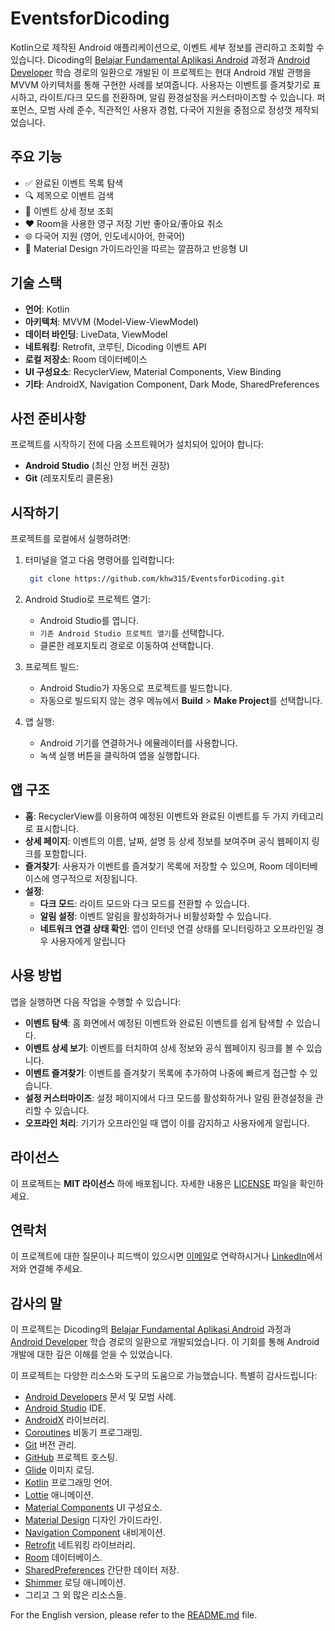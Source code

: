 # EventsforDicoding

Kotlin으로 제작된 Android 애플리케이션으로, 이벤트 세부 정보를 관리하고 조회할 수 있습니다. Dicoding의 [Belajar Fundamental Aplikasi Android](https://www.dicoding.com/academies/14-belajar-fundamental-aplikasi-android) 과정과 [Android Developer](https://www.dicoding.com/learningpaths/7) 학습 경로의 일환으로 개발된 이 프로젝트는 현대 Android 개발 관행을 MVVM 아키텍처를 통해 구현한 사례를 보여줍니다. 사용자는 이벤트를 즐겨찾기로 표시하고, 라이트/다크 모드를 전환하며, 알림 환경설정을 커스터마이즈할 수 있습니다. 퍼포먼스, 모범 사례 준수, 직관적인 사용자 경험, 다국어 지원을 중점으로 정성껏 제작되었습니다.

## 주요 기능

- ✅ 완료된 이벤트 목록 탐색
- 🔍 제목으로 이벤트 검색
- 📄 이벤트 상세 정보 조회
- ❤️ Room을 사용한 영구 저장 기반 좋아요/좋아요 취소
- 🌐 다국어 지원 (영어, 인도네시아어, 한국어)
- 🧼 Material Design 가이드라인을 따르는 깔끔하고 반응형 UI

## 기술 스택

- **언어**: Kotlin
- **아키텍처**: MVVM (Model-View-ViewModel)
- **데이터 바인딩**: LiveData, ViewModel
- **네트워킹**: Retrofit, 코루틴, Dicoding 이벤트 API
- **로컬 저장소**: Room 데이터베이스
- **UI 구성요소**: RecyclerView, Material Components, View Binding
- **기타**: AndroidX, Navigation Component, Dark Mode, SharedPreferences

## 사전 준비사항

프로젝트를 시작하기 전에 다음 소프트웨어가 설치되어 있어야 합니다:

- **Android Studio** (최신 안정 버전 권장)
- **Git** (레포지토리 클론용)

## 시작하기

프로젝트를 로컬에서 실행하려면:

1. 터미널을 열고 다음 명령어를 입력합니다:

   ```bash
    git clone https://github.com/khw315/EventsforDicoding.git
    ```

2. Android Studio로 프로젝트 열기:
    - Android Studio를 엽니다.
    - `기존 Android Studio 프로젝트 열기`를 선택합니다.
    - 클론한 레포지토리 경로로 이동하여 선택합니다.

3. 프로젝트 빌드:
    - Android Studio가 자동으로 프로젝트를 빌드합니다.
    - 자동으로 빌드되지 않는 경우 메뉴에서 **Build** > **Make Project**를 선택합니다.

4. 앱 실행:
    - Android 기기를 연결하거나 에뮬레이터를 사용합니다.
    - 녹색 실행 버튼을 클릭하여 앱을 실행합니다.

## 앱 구조

- **홈**: RecyclerView를 이용하여 예정된 이벤트와 완료된 이벤트를 두 가지 카테고리로 표시합니다.
- **상세 페이지**: 이벤트의 이름, 날짜, 설명 등 상세 정보를 보여주며 공식 웹페이지 링크를 포함합니다.
- **즐겨찾기**: 사용자가 이벤트를 즐겨찾기 목록에 저장할 수 있으며, Room 데이터베이스에 영구적으로 저장됩니다.
- **설정**:
  - **다크 모드**: 라이트 모드와 다크 모드를 전환할 수 있습니다.
  - **알림 설정**: 이벤트 알림을 활성화하거나 비활성화할 수 있습니다.
  - **네트워크 연결 상태 확인**: 앱이 인터넷 연결 상태를 모니터링하고 오프라인일 경우 사용자에게 알립니다

## 사용 방법

앱을 실행하면 다음 작업을 수행할 수 있습니다:

- **이벤트 탐색**: 홈 화면에서 예정된 이벤트와 완료된 이벤트를 쉽게 탐색할 수 있습니다.
- **이벤트 상세 보기**: 이벤트를 터치하여 상세 정보와 공식 웹페이지 링크를 볼 수 있습니다.
- **이벤트 즐겨찾기**: 이벤트를 즐겨찾기 목록에 추가하여 나중에 빠르게 접근할 수 있습니다.
- **설정 커스터마이즈**: 설정 페이지에서 다크 모드를 활성화하거나 알림 환경설정을 관리할 수 있습니다.
- **오프라인 처리**: 기기가 오프라인일 때 앱이 이를 감지하고 사용자에게 알립니다.

## 라이선스

이 프로젝트는 **MIT 라이선스** 하에 배포됩니다. 자세한 내용은 [LICENSE](./LICENSE) 파일을 확인하세요.

## 연락처

이 프로젝트에 대한 질문이나 피드백이 있으시면 [이메일](mailto:contact@alfaisal.my.id)로 연락하시거나 [LinkedIn](https://www.linkedin.com/in/fafr/)에서 저와 연결해 주세요.

## 감사의 말

이 프로젝트는 Dicoding의 [Belajar Fundamental Aplikasi Android](https://www.dicoding.com/academies/14-belajar-fundamental-aplikasi-android) 과정과 [Android Developer](https://www.dicoding.com/learningpaths/7) 학습 경로의 일환으로 개발되었습니다. 이 기회를 통해 Android 개발에 대한 깊은 이해를 얻을 수 있었습니다.

이 프로젝트는 다양한 리소스와 도구의 도움으로 가능했습니다. 특별히 감사드립니다:

- [Android Developers](https://developer.android.com/) 문서 및 모범 사례.
- [Android Studio](https://developer.android.com/studio) IDE.
- [AndroidX](https://developer.android.com/jetpack/androidx) 라이브러리.
- [Coroutines](https://kotlinlang.org/docs/coroutines-overview.html) 비동기 프로그래밍.
- [Git](https://git-scm.com/) 버전 관리.
- [GitHub](https://github.com/) 프로젝트 호스팅.
- [Glide](https://github.com/bumptech/glide) 이미지 로딩.
- [Kotlin](https://kotlinlang.org/) 프로그래밍 언어.
- [Lottie](https://airbnb.io/lottie/#/) 애니메이션.
- [Material Components](https://material.io/develop/android/components) UI 구성요소.
- [Material Design](https://material.io/) 디자인 가이드라인.
- [Navigation Component](https://developer.android.com/guide/navigation) 내비게이션.
- [Retrofit](https://square.github.io/retrofit/) 네트워킹 라이브러리.
- [Room](https://developer.android.com/training/data-storage/room) 데이터베이스.
- [SharedPreferences](https://developer.android.com/training/data-storage/shared-preferences) 간단한 데이터 저장.
- [Shimmer](https://github.com/facebookarchive/shimmer-android) 로딩 애니메이션.
- 그리고 그 외 많은 리소스들.

For the English version, please refer to the [README.md](README.md) file.
